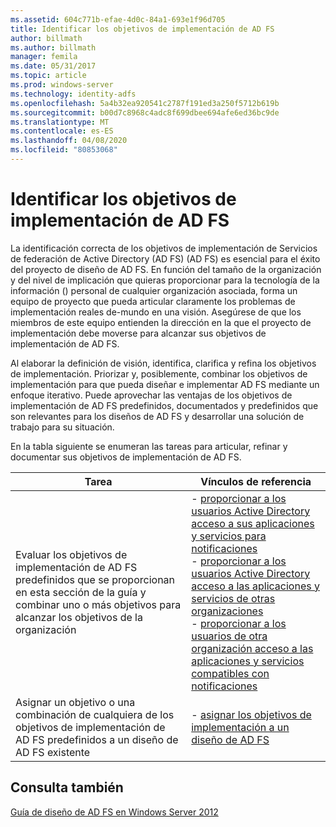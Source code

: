```yaml
---
ms.assetid: 604c771b-efae-4d0c-84a1-693e1f96d705
title: Identificar los objetivos de implementación de AD FS
author: billmath
ms.author: billmath
manager: femila
ms.date: 05/31/2017
ms.topic: article
ms.prod: windows-server
ms.technology: identity-adfs
ms.openlocfilehash: 5a4b32ea920541c2787f191ed3a250f5712b619b
ms.sourcegitcommit: b00d7c8968c4adc8f699dbee694afe6ed36bc9de
ms.translationtype: MT
ms.contentlocale: es-ES
ms.lasthandoff: 04/08/2020
ms.locfileid: "80853068"
---
```

# <a name="identifying-your-ad-fs-deployment-goals"></a>Identificar los objetivos de implementación de AD FS

La identificación correcta de los objetivos de implementación de Servicios de federación de Active Directory (AD FS) \(AD FS\) es esencial para el éxito del proyecto de diseño de AD FS. En función del tamaño de la organización y del nivel de implicación que quieras proporcionar para la tecnología de la información \(\) personal de cualquier organización asociada, forma un equipo de proyecto que pueda articular claramente los problemas de implementación reales de\-mundo en una visión. Asegúrese de que los miembros de este equipo entienden la dirección en la que el proyecto de implementación debe moverse para alcanzar sus objetivos de implementación de AD FS.  
  
Al elaborar la definición de visión, identifica, clarifica y refina los objetivos de implementación. Priorizar y, posiblemente, combinar los objetivos de implementación para que pueda diseñar e implementar AD FS mediante un enfoque iterativo. Puede aprovechar las ventajas de los objetivos de implementación de AD FS predefinidos, documentados y predefinidos que son relevantes para los diseños de AD FS y desarrollar una solución de trabajo para su situación.  
  
En la tabla siguiente se enumeran las tareas para articular, refinar y documentar sus objetivos de implementación de AD FS.  
  
|Tarea|Vínculos de referencia|  
|--------|-------------------|  
|Evaluar los objetivos de implementación de AD FS predefinidos que se proporcionan en esta sección de la guía y combinar uno o más objetivos para alcanzar los objetivos de la organización|-   [proporcionar a los usuarios Active Directory acceso a sus aplicaciones y servicios para notificaciones](Provide-Your-Active-Directory-Users-Access-to-Your-Claims-Aware-Applications-and-Services.md)<br />-   [proporcionar a los usuarios Active Directory acceso a las aplicaciones y servicios de otras organizaciones](Provide-Your-Active-Directory-Users-Access-to-the-Applications-and-Services-of-Other-Organizations.md)<br />-   [proporcionar a los usuarios de otra organización acceso a las aplicaciones y servicios compatibles con notificaciones](Provide-Users-in-Another-Organization-Access-to-Your-Claims-Aware-Applications-and-Services.md)|  
|Asignar un objetivo o una combinación de cualquiera de los objetivos de implementación de AD FS predefinidos a un diseño de AD FS existente|-   [asignar los objetivos de implementación a un diseño de AD FS](Mapping-Your-Deployment-Goals-to-an-AD-FS-Design.md)|  
  
## <a name="see-also"></a>Consulta también
[Guía de diseño de AD FS en Windows Server 2012](AD-FS-Design-Guide-in-Windows-Server-2012.md)


